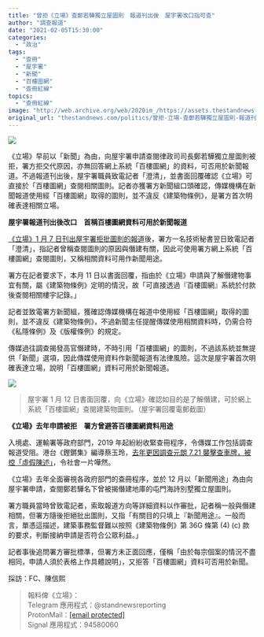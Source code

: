 ```yaml
---
title: "曾拒《立場》查鄭若驊獨立屋圖則　報道刊出後　屋宇署改口指可查"
author: "調查報道"
date: "2021-02-05T15:30:00"
categories:
  - "政治"
tags:
  - "查冊"
  - "屋宇署"
  - "新聞"
  - "百樓圖網"
  - "查冊紅線"
topics:
  - "查冊紅線"
image: "http://web.archive.org/web/2020im_/https://assets.thestandnews.com/media/photos/ter-17_TNKfm_7cJ9ftK.png"
original_url: "thestandnews.com/politics/曾拒-立場-查鄭若驊獨立屋圖則-報道刊出後-屋宇署改口指可查"
---
```

![](http://web.archive.org/web/2020im_/https://assets.thestandnews.com/media/photos/ter-17_TNKfm_7cJ9ftK.png)

《立場》早前以「新聞」為由，向屋宇署申請查閱律政司司長鄭若驊獨立屋圖則被拒，署方拒交代原因，亦無回答網上系統「百樓圖網」的資料，可否用於新聞報道。不過報道刊出後，屋宇署職員致電記者「澄清」，並書面回覆確認《立場》可直接於「百樓圖網」查閱相關圖則。記者亦獲署方新聞組口頭確認，傳媒機構在新聞報道使用經「百樓圖網」取得的圖則，並不違反《建築物條例》，是署方首次明確表達相關立場。

**屋宇署報道刊出後改口　首稱百樓圖網資料可用於新聞報道**

[《立場》1 月 7 日刊出屋宇署拒批圖則的報道](../../society/%E6%9F%A5%E5%86%8A%E7%B4%85%E7%B7%9A-2-%E8%A8%98%E8%80%85-%E6%96%B0%E8%81%9E-%E7%82%BA%E7%94%B1-%E6%9F%A5%E9%84%AD%E8%8B%A5%E9%A9%8A%E7%8D%A8%E7%AB%8B%E5%B1%8B%E5%9C%96%E5%89%87-%E5%B1%8B%E5%AE%87%E7%BD%B2%E6%8B%92%E7%B5%95%E6%8F%90%E4%BE%9B-%E6%8B%92%E7%AD%94%E5%AF%A9%E6%A0%B8%E6%BA%96%E5%89%87/)後，署方一名技術秘書翌日致電記者「澄清」，指記者曾稱查閱圖則的原因與僭建有關，因此可使用署方網上系統「百樓圖網」查閱圖則，又稱相關資料可用作新聞用途。

署方在記者要求下，本月 11 日以書面回覆，指由於《立場》申請與了解僭建物事宜有關，屬《建築物條例》定明的情況，故「可直接透過『百樓圖網』系統於付款後查閱相關樓宇記錄。」

記者並致電署方新聞組，獲確認傳媒機構在報道中使用經「百樓圖網」取得的圖則，並不違反《建築物條例》，不過新聞主任提醒傳媒使用相關資料時，仍需合符《私隱條例》及《版權條例》的規定。

傳媒過往調查揭發高官僭建時，不時引用「百樓圖網」的圖則，不過該系統並無提供「新聞」選項，因此傳媒使用資料作新聞報道有法律風險。這次是屋宇署首次明確表達立場，說明「百樓圖網」資料可用於新聞報道。

![](http://web.archive.org/web/2020im_/https://assets.thestandnews.com/media/photos/reply01121_lgPmm_RDt7LDE.jpg)
> 屋宇署 1 月 12 日書面回覆，向《立場》確認如目的是了解僭建，可於網上系統「百樓圖網」查閱建築物圖則。（屋宇署回覆電郵截圖）

**《立場》去年申請被拒　署方曾避答百樓圖網資料用途**

入境處、運輸署等政府部門，2019 年起紛紛收緊查冊程序，令傳媒工作包括調查報道受阻。港台《鏗鏘集》編導蔡玉玲，[去年更因調查元朗 7.21 襲擊查車牌，被控「虛假陳述」](../../court/%E6%B8%AF%E5%8F%B0%E7%B7%A8%E5%B0%8E%E8%A2%AB%E6%8D%95-%E8%94%A1%E7%8E%89%E7%8E%B2%E5%90%A6%E8%AA%8D%E4%BB%A5%E8%99%9B%E5%81%87%E9%99%B3%E8%BF%B0%E6%9F%A5%E8%BB%8A%E7%89%8C-%E6%8A%BC%E8%87%B3-3-24-%E9%96%8B%E5%AF%A9-%E8%BE%AF%E6%96%B9%E5%B0%87%E5%B0%B1-%E8%99%9B%E5%81%87-%E8%A9%AE%E9%87%8B%E4%BD%9C%E6%B3%95%E5%BE%8B%E7%88%AD%E6%8B%97/)，令社會一片嘩然。

《立場》去年全面審視各政府部門的查冊程序，並於 12 月以「新聞用途」為由向屋宇署申請，查閱鄭若驊名下曾被揭僭建地庫的屯門海詩別墅獨立屋圖則。

署方職員當時曾致電記者，索取報道方向等詳細資料以作審批，記者稱一般與僭建相關，但署方隨後拒絕批出圖則，又指「有關目的只填上『新聞用途』。一般而言，單憑這描述，建築事務監督難以按照《建築物條例》第 36G 條第 (4) (c) 款的要求，判斷接納申請是否符合公眾利益。」

記者事後追問署方審批標準，但署方未正面回應，僅稱「由於每宗個案的情況不盡相同，申請人須於表格上作具體說明」，又拒答「百樓圖網」資料可否用於新聞。

採訪：FC、陳信熙

> 報料俾《立場》：  
> Telegram 應用程式：@standnewsreporting  
> ProtonMail：[\[email protected\]](/web/20210929003623/https://www.thestandnews.com/cdn-cgi/l/email-protection)  
> Signal 應用程式：94580060